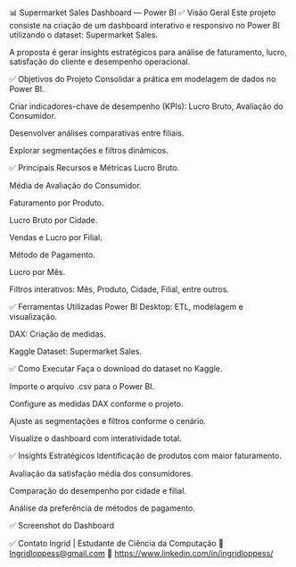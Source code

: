 📊 Supermarket Sales Dashboard — Power BI
✅ Visão Geral
Este projeto consiste na criação de um dashboard interativo e responsivo no Power BI utilizando o dataset: Supermarket Sales.

A proposta é gerar insights estratégicos para análise de faturamento, lucro, satisfação do cliente e desempenho operacional.

✅ Objetivos do Projeto
Consolidar a prática em modelagem de dados no Power BI.

Criar indicadores-chave de desempenho (KPIs): Lucro Bruto, Avaliação do Consumidor.

Desenvolver análises comparativas entre filiais.

Explorar segmentações e filtros dinâmicos.

✅ Principais Recursos e Métricas
Lucro Bruto.

Média de Avaliação do Consumidor.

Faturamento por Produto.

Lucro Bruto por Cidade.

Vendas e Lucro por Filial.

Método de Pagamento.

Lucro por Mês.

Filtros interativos: Mês, Produto, Cidade, Filial, entre outros.

✅ Ferramentas Utilizadas
Power BI Desktop: ETL, modelagem e visualização.

DAX: Criação de medidas.

Kaggle Dataset: Supermarket Sales.

✅ Como Executar
Faça o download do dataset no Kaggle.

Importe o arquivo .csv para o Power BI.

Configure as medidas DAX conforme o projeto.

Ajuste as segmentações e filtros conforme o cenário.

Visualize o dashboard com interatividade total.

✅ Insights Estratégicos
Identificação de produtos com maior faturamento.

Avaliação da satisfação média dos consumidores.

Comparação do desempenho por cidade e filial.

Análise da preferência de métodos de pagamento.

✅ Screenshot do Dashboard

✅ Contato
Ingrid | Estudante de Ciência da Computação
📧 Ingridloppess@gmail.com
🔗 https://www.linkedin.com/in/ingridloppess/


